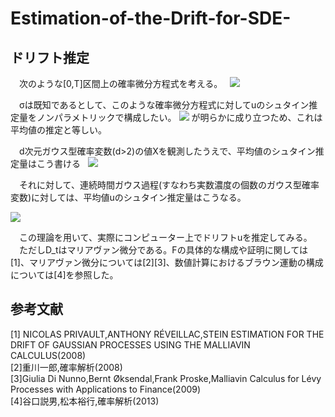 # Estimation-of-the-Drift-for-SDE-
## ドリフト推定
　次のような[0,T]区間上の確率微分方程式を考える。  
<img src="https://latex.codecogs.com/gif.latex?dX_t=\dot{u}_tdt+\sigma&space;dW_t" />

　σは既知であるとして、このような確率微分方程式に対してuのシュタイン推定量をノンパラメトリックで構成したい。
<img src="https://latex.codecogs.com/gif.latex?E[X_t]=u_t" />
が明らかに成り立つため、これは平均値の推定と等しい。  

　d次元ガウス型確率変数(d>2)の値Xを観測したうえで、平均値のシュタイン推定量はこう書ける  
<img src="https://latex.codecogs.com/gif.latex?\hat{\mu}=X+\frac{2-d}{||X||}X" />

　それに対して、連続時間ガウス過程(すなわち実数濃度の個数のガウス型確率変数)に対しては、平均値uのシュタイン推定量はこうなる。

<img src="https://latex.codecogs.com/gif.latex?\hat{u}=X_t+D_tlogF" />

　この理論を用いて、実際にコンピューター上でドリフトuを推定してみる。  
　ただしD_tはマリアヴァン微分である。Fの具体的な構成や証明に関しては[1]、マリアヴァン微分については[2][3]、数値計算におけるブラウン運動の構成については[4]を参照した。

## 参考文献
[1] NICOLAS PRIVAULT,ANTHONY RÉVEILLAC,STEIN ESTIMATION FOR THE DRIFT OF GAUSSIAN PROCESSES USING THE MALLIAVIN CALCULUS(2008)  
[2]重川一郎,確率解析(2008)  
[3]Giulia Di Nunno,Bernt Øksendal,Frank Proske,Malliavin Calculus for Lévy Processes with Applications to Finance(2009)  
[4]谷口説男,松本裕行,確率解析(2013)  
